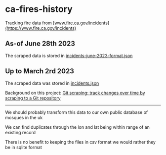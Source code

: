 # ca-fires-history

Tracking fire data from [www.fire.ca.gov/incidents](https://www.fire.ca.gov/incidents)

## As-of June 28th 2023

The scraped data is stored in [incidents-june-2023-format.json](incidents-june-2023-format.json)

## Up to March 2rd 2023

The scraped data was stored in [incidents.json](incidents.json)

Background on this project: [Git scraping: track changes over time by scraping to a Git repository](https://simonwillison.net/2020/Oct/9/git-scraping/)

-----

We should probably transform this data to our own public database of mosques in the uk 

We can find duplicates through the lon and lat being within range of an existing record

There is no benefit to keeping the files in csv format we would rather they be in sqlite format
